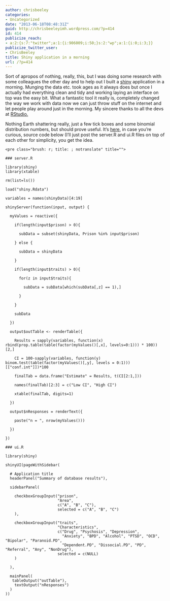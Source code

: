 ```yaml
---
author: chrisbeeley
categories:
- Uncategorized
date: "2013-06-18T08:48:31Z"
guid: http://chrisbeeleyimh.wordpress.com/?p=414
id: 414
publicize_reach:
- a:2:{s:7:"twitter";a:1:{i:906009;i:50;}s:2:"wp";a:1:{i:0;i:3;}}
publicize_twitter_user:
- ChrisBeeley
title: Shiny application in a morning
url: /?p=414
---
```


Sort of apropos of nothing, really, this, but I was doing some research with some colleagues the other day and to help out I built a [shiny](http://www.rstudio.com/shiny/) application in a morning. Munging the data etc. took ages as it always does but once I actually had everything clean and tidy and working laying an interface on top was the easy bit. What a fantastic tool it really is, completely changed the way we work with data now we can just throw stuff on the internet and let people play around just in the morning. My sincere thanks to all the devs at [RStudio.](http://www.rstudio.com/)

Nothing Earth shattering really, just a few tick boxes and some binomial distribution numbers, but should prove useful. It’s [here](http://chrisbeeley.net:8080/shiny/Diagnoses/), in case you’re curious, source code below (I’ll just post the server.R and ui.R files on top of each other for simplicity, you get the idea.

```
<pre class="brush: r; title: ; notranslate" title="">

### server.R

library(shiny)
library(xtable)

rm(list=ls())

load("shiny.Rdata")

variables = names(shinyData)[4:19]

shinyServer(function(input, output) {
  
  myValues = reactive({
    
    if(length(input$prison) > 0){
      
      subData = subset(shinyData, Prison %in% input$prison)
      
    } else {
      
      subData = shinyData
      
    }
    
    if(length(input$traits) > 0){
      
      for(z in input$traits){
        
        subData = subData[which(subData[,z] == 1),]
        
      }
      
    }
    
    subData
    
  })
  
  output$outTable <- renderTable({
    
    Results = sapply(variables, function(x) rbind(prop.table(table(factor(myValues()[,x], levels=0:1))) * 100))[2,]
    
    CI = 100-sapply(variables, function(y) binom.test(table(factor(myValues()[,y], levels = 0:1)))[["conf.int"]])*100
    
    finalTab = data.frame("Estimate" = Results, t(CI[2:1,]))
    
    names(finalTab)[2:3] = c("Low CI", "High CI")
    
    xtable(finalTab, digits=1)
    
  })
  
  output$nResponses = renderText({
    
    paste("n = ", nrow(myValues()))
    
  })
  
})

### ui.R

library(shiny)

shinyUI(pageWithSidebar(
  
  # Application title
  headerPanel("Summary of database results"),
  
  sidebarPanel(
    
    checkboxGroupInput("prison",
                       "Area",
                       c("A", "B", "C"),
                       selected = c("A", "B", "C")
    ),
    
    checkboxGroupInput("traits",
                       "Characteristics",
                       c("Drug", "Psychosis", "Depression", 
                         "Anxiety", "BPD", "Alcohol", "PTSD", "OCD", "Bipolar", "Paranoid.PD", 
                         "Dependent.PD", "Dissocial.PD", "PD", "Referral", "Any", "NonDrug"),
                       selected = c(NULL)
    )
        
  ),
  
  mainPanel(
   tableOutput("outTable"),
    textOutput("nResponses")
  )
))
```